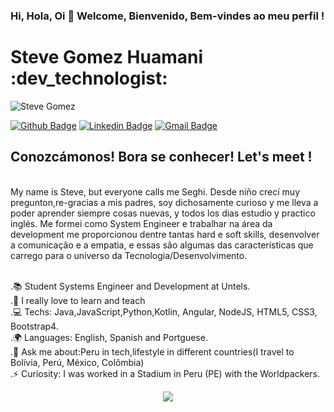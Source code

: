 ### Hi, Hola, Oi 👋 Welcome, Bienvenido, Bem-vindes ao meu perfil !

<!--
**Steve Gomez/badkitten-bug** is a ✨ _special_ ✨ repository because its `README.md` (this file) appears on your GitHub profile.

 [<img src="https://drive.google.com/file/d/1CKzyia3mXXhgLxZCrYIVqU2CjAeEwA34/view?usp=sharing" width=115 > <br> <sub> Steve Gomez </sub>](https://www.linkedin.com/in/steve-gomez-dev/) 
 
Here are some ideas to get you started:

- 🔭 I’m currently working on ...
- 🌱 I’m currently learning ...
- 👯 I’m looking to collaborate on ...
- 🤔 I’m looking for help with ...
- 💬 Ask me about ...
- 📫 How to reach me: ...
- 😄 Pronouns: ...
- ⚡ Fun fact: ...
-->

# Steve Gomez Huamani :dev_technologist:

<p align="left"> <img src="https://komarev.com/ghpvc/?username=badkitten-bug" alt="Steve Gomez" /> </p>

[![Github Badge](https://img.shields.io/badge/-Github-000?style=flat-square&logo=Github&logoColor=white&link=https://github.com/badkitten-bug
)](https://github.com/badkitten-bug
)
[![Linkedin Badge](https://img.shields.io/badge/-LinkedIn-blue?style=flat-square&logo=Linkedin&logoColor=white&link=https://www.linkedin.com/in/steve-gomez-dev//)](https://www.linkedin.com/in/steve-gomez-dev//)
[![Gmail Badge](https://img.shields.io/badge/-Gmail-c14438?style=flat-square&logo=Gmail&logoColor=white&link=mailto:stevegomezdev@gmail.com)](mailto:stevegomezdev@gmail.com/)
<br/>
## Conozcámonos! Bora se conhecer! Let's meet ! 
<br/>
My name is Steve, but everyone calls me Seghi. Desde niño crecí muy pregunton,re-gracias a mis padres, soy dichosamente curioso y me lleva a poder aprender siempre cosas nuevas, y todos los dias estudio y practico inglés.  Me formei como System Engineer e trabalhar na área da development me proporcionou dentre tantas hard e soft skills, desenvolver a comunicação e a empatia, e essas são algumas das características que carrego para o universo da Tecnologia/Desenvolvimento.     

<br/>.📚  Student Systems Engineer and Development at Untels.
<br/>.💙  I really love to learn and teach
<br/>.💻  Techs: Java,JavaScript,Python,Kotlin, Angular, NodeJS, HTML5, CSS3, Bootstrap4.
<br/>.🌍  Languages: English, Spanish and Portguese.
<br/>.💬  Ask me about:Peru in tech,lifestyle in different countries(I travel to Bolívia, Perú, México, Colômbia)
<br/> .⚡ Curiosity: I was worked in a Stadium in Peru (PE) with the Worldpackers.
</br>
<p align="center"> 
 <a><img src="https://github-readme-stats.vercel.app/api?username=badkitten-bug&show_icons=true&theme=graywhite" /></a>
</p> 
